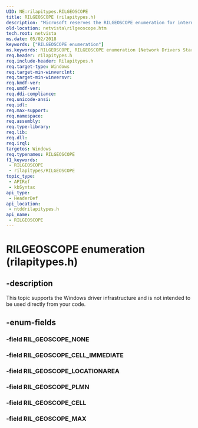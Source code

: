 ```yaml
---
UID: NE:rilapitypes.RILGEOSCOPE
title: RILGEOSCOPE (rilapitypes.h)
description: "Microsoft reserves the RILGEOSCOPE enumeration for internal use only. Don't use this enumeration in your code."
old-location: netvista\rilgeoscope.htm
tech.root: netvista
ms.date: 05/02/2018
keywords: ["RILGEOSCOPE enumeration"]
ms.keywords: RILGEOSCOPE, RILGEOSCOPE enumeration [Network Drivers Starting with Windows Vista], RIL_GEOSCOPE_CELL, RIL_GEOSCOPE_CELL_IMMEDIATE, RIL_GEOSCOPE_LOCATIONAREA, RIL_GEOSCOPE_MAX, RIL_GEOSCOPE_PLMN, netvista.rilgeoscope, ntddrilapitypes/RILGEOSCOPE, ntddrilapitypes/RIL_GEOSCOPE_CELL, ntddrilapitypes/RIL_GEOSCOPE_CELL_IMMEDIATE, ntddrilapitypes/RIL_GEOSCOPE_LOCATIONAREA, ntddrilapitypes/RIL_GEOSCOPE_MAX, ntddrilapitypes/RIL_GEOSCOPE_PLMN
req.header: rilapitypes.h
req.include-header: Rilapitypes.h
req.target-type: Windows
req.target-min-winverclnt: 
req.target-min-winversvr: 
req.kmdf-ver: 
req.umdf-ver: 
req.ddi-compliance: 
req.unicode-ansi: 
req.idl: 
req.max-support: 
req.namespace: 
req.assembly: 
req.type-library: 
req.lib: 
req.dll: 
req.irql: 
targetos: Windows
req.typenames: RILGEOSCOPE
f1_keywords:
 - RILGEOSCOPE
 - rilapitypes/RILGEOSCOPE
topic_type:
 - APIRef
 - kbSyntax
api_type:
 - HeaderDef
api_location:
 - ntddrilapitypes.h
api_name:
 - RILGEOSCOPE
---
```


# RILGEOSCOPE enumeration (rilapitypes.h)


## -description

This topic supports the Windows driver infrastructure and is not intended to be used directly from your code.

## -enum-fields

### -field RIL_GEOSCOPE_NONE

### -field RIL_GEOSCOPE_CELL_IMMEDIATE

### -field RIL_GEOSCOPE_LOCATIONAREA

### -field RIL_GEOSCOPE_PLMN

### -field RIL_GEOSCOPE_CELL

### -field RIL_GEOSCOPE_MAX

